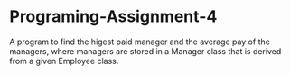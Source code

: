 # Programing-Assignment-4
A program to find the higest paid manager and the average pay of the managers, where managers are stored in a Manager class that is derived from a given Employee class.

